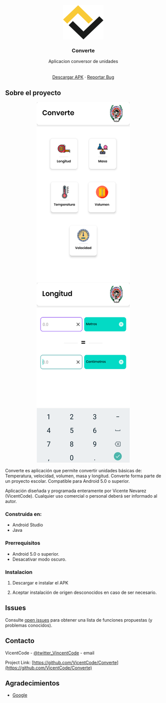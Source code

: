 






<!-- PROJECT LOGO -->
<br />
<p align="center">
  <a href="https://github.com/github_username/repo_name">
    <img src="images/logo.png" alt="Logo" width="130" height="110">
  </a>

  <h3 align="center">Converte</h3>

  <p align="center">
    Aplicacion conversor de unidades
    <br />
    <a href="https://github.com/VicentCode/Converte"><strong></strong></a>
    <br />
    <br />
    <a href="https://drive.google.com/uc?id=1jIveYzzUf9p7RcnUSNgReVrWxTSlKa0O&export=download">Descargar APK</a>
    ·
    <a href="https://github.com/VicentCode/Converte/issues">Reportar Bug</a>

    
  </p>
</p>




<!-- ABOUT THE PROJECT -->
## Sobre el proyecto 
<p align="center">
<a href="https://github.com/github_username/repo_name">
    <img src="images/sc1.png" alt="Logo" width="300" height="580">
  <img src="images/sc2.png" alt="Logo" width="300" height="580">
  </a>
</p>

Converte es aplicación que permite convertir unidades básicas de: Temperatura, velocidad, volumen, masa y longitud. Converte forma parte de un proyecto escolar. Compatible para Android 5.0 o superior.

Aplicación diseñada y programada enteramente por Vicente Nevarez (VicentCode). Cualquier uso comercial o personal deberá ser informado al autor.



### Construida en:

* Android Studio
* Java




### Prerrequisitos

* Android 5.0 o superior.
* Desacativar modo oscuro.
  
### Instalacion

1. Descargar e instalar el APK
   
2. Aceptar instalación de origen desconocidos en caso de ser necesario.




<!-- ROADMAP -->
## Issues

Consulte [open issues](https://github.com/VicentCode/Converte/issues) para obtener una lista de funciones propuestas (y problemas conocidos).



<!-- CONTACT -->
## Contacto

VicentCode - [@twitter_VincentCode](https://twitter.com/vlcentcode) - email

Project Link: [https://github.com/VicentCode/Converte](https://github.com/VicentCode/Converte)



<!-- ACKNOWLEDGEMENTS -->
## Agradecimientos

* [Google](https://github.com/google)




<!-- MARKDOWN LINKS & IMAGES -->
<!-- https://www.markdownguide.org/basic-syntax/#reference-style-links -->
[contributors-shield]: https://img.shields.io/github/contributors/github_username/repo.svg?style=for-the-badge
[contributors-url]: https://github.com/github_username/repo/graphs/contributors
[forks-shield]: https://img.shields.io/github/forks/github_username/repo.svg?style=for-the-badge
[forks-url]: https://github.com/github_username/repo/network/members
[stars-shield]: https://img.shields.io/github/stars/github_username/repo.svg?style=for-the-badge
[stars-url]: https://github.com/github_username/repo/stargazers
[issues-shield]: https://img.shields.io/github/issues/github_username/repo.svg?style=for-the-badge
[issues-url]: https://github.com/github_username/repo/issues
[license-shield]: https://img.shields.io/github/license/github_username/repo.svg?style=for-the-badge
[license-url]: https://github.com/github_username/repo/blob/master/LICENSE.txt
[linkedin-shield]: https://img.shields.io/badge/-LinkedIn-black.svg?style=for-the-badge&logo=linkedin&colorB=555
[linkedin-url]: https://linkedin.com/in/github_username
